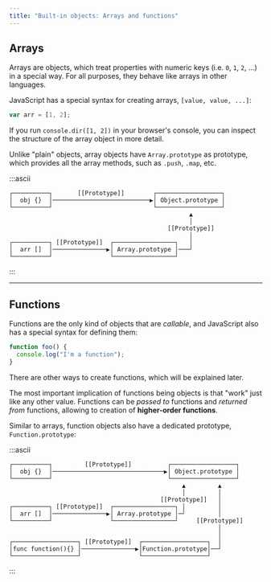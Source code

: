 ```yaml
---
title: "Built-in objects: Arrays and functions"
---
```


## Arrays

Arrays are objects, which treat properties with numeric keys (i.e. `0`,
`1`, `2`, ...) in a special way. For all purposes, they behave like arrays in
other languages.

JavaScript has a special syntax for creating arrays, `[value, value, ...]`:

```javascript
var arr = [1, 2];
```

If you run `console.dir([1, 2])` in your browser's console, you can inspect the
structure of the array object in more detail.

Unlike "plain" objects, array objects have `Array.prototype` as prototype, 
which provides all the array methods, such as `.push`, `.map`, etc.

:::ascii
```
┌──────────┐       [[Prototype]]        ┌──────────────────┐
│  obj {}  │───────────────────────────▶│ Object.prototype │
└──────────┘                            └──────────────────┘
                                                  ▲         
                                                  │         
                                            [[Prototype]]   
                                                  │         
┌──────────┐ [[Prototype]]  ┌─────────────────┐   │         
│  arr []  │───────────────▶│ Array.prototype │───┘         
└──────────┘                └─────────────────┘             
```
:::

---

## Functions

Functions are the only kind of objects that are *callable*, and JavaScript
also has a special syntax for defining them:

```javascript
function foo() {
  console.log("I'm a function");
}
```

There are other ways to create functions, which will be explained later.

<div class="callout">

The most important implication of functions being objects is that "work" just 
like any other value. Functions can be *passed to* functions and *returned 
from* functions, allowing to creation of **higher-order functions**.

</div>

Similar to arrays, function objects also have a dedicated prototype, 
`Function.prototype`:

:::ascii
```
┌──────────┐         [[Prototype]]          ┌──────────────────┐  
│  obj {}  │───────────────────────────────▶│ Object.prototype │  
└──────────┘                                └──────────────────┘  
                                                ▲         ▲       
                                                │         │       
                                          [[Prototype]]   │       
┌──────────┐ [[Prototype]]  ┌─────────────────┐ │         │       
│  arr []  │───────────────▶│ Array.prototype │─┘         │       
└──────────┘                └─────────────────┘     [[Prototype]] 
                                                          │       
                                                          │       
┌──────────────────┐ [[Prototype]]  ┌──────────────────┐  │       
│func function(){} │───────────────▶│Function.prototype│──┘       
└──────────────────┘                └──────────────────┘          
```
:::
